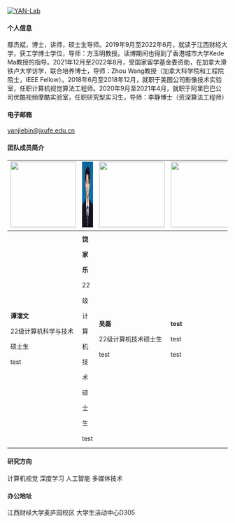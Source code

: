 

[![YAN-Lab](https://img.shields.io/badge/jxufeai-github-blue?logo=github)](https://github.com/jxufeai)

#### 个人信息
鄢杰斌，博士，讲师，硕士生导师。2019年9月至2022年6月，就读于江西财经大学，获工学博士学位，导师：方玉明教授。读博期间也得到了香港城市大学Kede Ma教授的指导。2021年12月至2022年8月，受国家留学基金委资助，在加拿大滑铁卢大学访学，联合培养博士，导师：Zhou Wang教授（加拿大科学院和工程院院士，IEEE Fellow）。2018年6月至2018年12月，就职于美图公司影像技术实验室，任职计算机视觉算法工程师。2020年9月至2021年4月，就职于阿里巴巴公司优酷视频摩酷实验室，任职研究型实习生，导师：李静博士（资深算法工程师）

#### 电子邮箱
yanjiebin@jxufe.edu.cn 

#### 团队成员简介

| <img src="https://raw.githubusercontent.com/JXUFEAI/JXUFEAI.github.io/main/images/TZW.jpg" width="150" height="150"> | <img src="https://raw.githubusercontent.com/JXUFEAI/JXUFEAI.github.io/main/images/RJL.png" width="150" height="150"> | <img src="https://raw.githubusercontent.com/JXUFEAI/JXUFEAI.github.io/main/images/Neel.png" width="150" height="150"> | <img src="https://raw.githubusercontent.com/JXUFEAI/JXUFEAI.github.io/main/images/Hezhen.jpg" width="150" height="150"> |
|----------------------------------------|----------------------------------------|----------------------------------------|----------------------------------------|
| <span style="line-height: 2.5; font-size: 14px;">**谭湽文** <br> 22级计算机科学与技术硕士生 <br> test</span> | <span style="line-height: 2.5; font-size: 14px;">**饶家乐** <br> 22级计算机技术硕士生 <br> test</span> | <span style="line-height: 2.5; font-size: 14px;">**吴磊** <br> 22级计算机技术硕士生 <br> test</span> | <span style="line-height: 2.5; font-size: 14px;">**test** <br> test <br> test</span> |






#### 研究方向
计算机视觉 深度学习 人工智能 多媒体技术

#### 办公地址
江西财经大学麦庐园校区 大学生活动中心D305 
